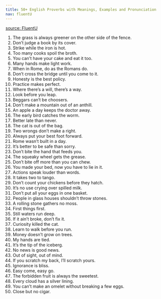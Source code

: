 ```yaml
---
title: 50+ English Proverbs with Meanings, Examples and Pronunciation
nav: fluentU
---
```


[source: FluentU](https://www.fluentu.com/blog/english/useful-english-proverbs/)

1. The grass is always greener on the other side of the fence.
2. Don’t judge a book by its cover.
3. Strike while the iron is hot.
4. Too many cooks spoil the broth.
5. You can’t have your cake and eat it too.
6. Many hands make light work.
7. When in Rome, do as the Romans do.
8. Don’t cross the bridge until you come to it.
9. Honesty is the best policy.
10. Practice makes perfect.
11. Where there’s a will, there’s a way.
12. Look before you leap.
13. Beggars can’t be choosers.
14. Don’t make a mountain out of an anthill.
15. An apple a day keeps the doctor away.
16. The early bird catches the worm.
17. Better late than never.
18. The cat is out of the bag.
19. Two wrongs don’t make a right.
20. Always put your best foot forward.
21. Rome wasn’t built in a day.
22. It’s better to be safe than sorry.
23. Don’t bite the hand that feeds you.
24. The squeaky wheel gets the grease.
25. Don’t bite off more than you can chew.
26. You made your bed, now you have to lie in it.
27. Actions speak louder than words.
28. It takes two to tango.
29. Don’t count your chickens before they hatch.
30. It’s no use crying over spilled milk.
31. Don’t put all your eggs in one basket.
32. People in glass houses shouldn’t throw stones.
33. A rolling stone gathers no moss.
34. First things first.
35. Still waters run deep.
36. If it ain’t broke, don’t fix it.
37. Curiosity killed the cat.
38. Learn to walk before you run.
39. Money doesn’t grow on trees.
40. My hands are tied.
41. It’s the tip of the iceberg.
42. No news is good news.
43. Out of sight, out of mind.
44. If you scratch my back, I’ll scratch yours.
45. Ignorance is bliss.
46. Easy come, easy go.
47. The forbidden fruit is always the sweetest.
48. Every cloud has a silver lining.
49. You can’t make an omelet without breaking a few eggs.
50. Close but no cigar.
